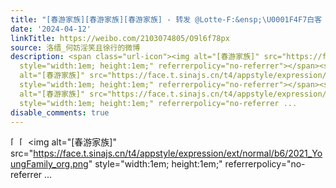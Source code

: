 ```yaml
---
title: "[春游家族][春游家族][春游家族] - 转发 @Lotte-F:&ensp;\U0001F4F7白客 [图片][图片][图片][图片][图片][图片][图片][图片][图片]"
date: '2024-04-12'
linkTitle: https://weibo.com/2103074805/O9l6f78px
source: 洛缙_何妨淫笑且徐行的微博
description: <span class="url-icon"><img alt="[春游家族]" src="https://face.t.sinajs.cn/t4/appstyle/expression/ext/normal/b6/2021_YoungFamily_org.png"
  style="width:1em; height:1em;" referrerpolicy="no-referrer"></span><span class="url-icon"><img
  alt="[春游家族]" src="https://face.t.sinajs.cn/t4/appstyle/expression/ext/normal/b6/2021_YoungFamily_org.png"
  style="width:1em; height:1em;" referrerpolicy="no-referrer"></span><span class="url-icon"><img
  alt="[春游家族]" src="https://face.t.sinajs.cn/t4/appstyle/expression/ext/normal/b6/2021_YoungFamily_org.png"
  style="width:1em; height:1em;" referrerpolicy="no-referrer ...
disable_comments: true
---
```

<span class="url-icon"><img alt="[春游家族]" src="https://face.t.sinajs.cn/t4/appstyle/expression/ext/normal/b6/2021_YoungFamily_org.png" style="width:1em; height:1em;" referrerpolicy="no-referrer"></span><span class="url-icon"><img alt="[春游家族]" src="https://face.t.sinajs.cn/t4/appstyle/expression/ext/normal/b6/2021_YoungFamily_org.png" style="width:1em; height:1em;" referrerpolicy="no-referrer"></span><span class="url-icon"><img alt="[春游家族]" src="https://face.t.sinajs.cn/t4/appstyle/expression/ext/normal/b6/2021_YoungFamily_org.png" style="width:1em; height:1em;" referrerpolicy="no-referrer ...